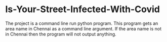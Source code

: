 # Is-Your-Street-Infected-With-Covid
The project is a command line run python program. This program gets an area name in Chennai as a command line argument. If the area name is not in Chennai then the program will not output anything.
